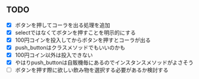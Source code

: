 ## TODO
* [x] ボタンを押してコーラを出る処理を追加
* [x] selectではなくてボタンを押すことを明示的にする
* [x] 100円コインを投入してからボタンを押すとコーラが出る
* [x] push_buttonはクラスメソッドでもいいのかも
* [x] 100円コイン以外は投入できない
* [x] やはりpush_buttonは自販機毎にあるのでインスタンスメソッドがよさそう
* [ ] ボタンを押す際に欲しい飲み物を選択する必要があるか検討する
